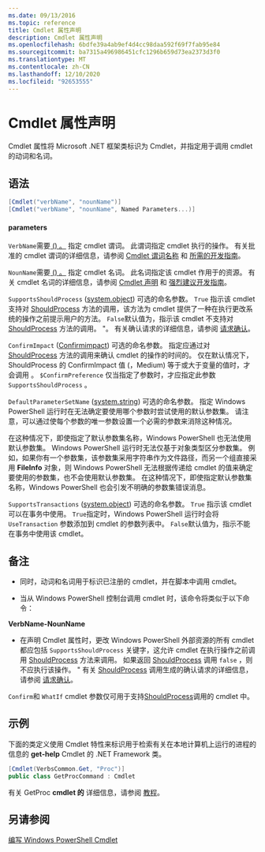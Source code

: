 ```yaml
---
ms.date: 09/13/2016
ms.topic: reference
title: Cmdlet 属性声明
description: Cmdlet 属性声明
ms.openlocfilehash: 6bdfe39a4ab9ef4d4cc98daa592f69f7fab95e84
ms.sourcegitcommit: ba7315a496986451cfc1296b659d73ea2373d3f0
ms.translationtype: MT
ms.contentlocale: zh-CN
ms.lasthandoff: 12/10/2020
ms.locfileid: "92653555"
---
```

# <a name="cmdlet-attribute-declaration"></a>Cmdlet 属性声明

Cmdlet 属性将 Microsoft .NET 框架类标识为 Cmdlet，并指定用于调用 cmdlet 的动词和名词。

## <a name="syntax"></a>语法

```csharp
[Cmdlet("verbName", "nounName")]
[Cmdlet("verbName", "nounName", Named Parameters...)]
```

#### <a name="parameters"></a>parameters

`VerbName`需要[ () 。](/dotnet/api/System.String) 指定 cmdlet 谓词。 此谓词指定 cmdlet 执行的操作。 有关批准的 cmdlet 谓词的详细信息，请参阅 [Cmdlet 谓词名称](./approved-verbs-for-windows-powershell-commands.md) 和 [所需的开发指南](./required-development-guidelines.md)。

`NounName`需要[ () 。](/dotnet/api/System.String) 指定 cmdlet 名词。 此名词指定该 cmdlet 作用于的资源。 有关 cmdlet 名词的详细信息，请参阅 [Cmdlet 声明](./cmdlet-class-declaration.md) 和 [强烈建议开发指南](./strongly-encouraged-development-guidelines.md)。

`SupportsShouldProcess` ([system.object](/dotnet/api/System.Boolean)) 可选的命名参数。 `True` 指示该 cmdlet 支持对 [ShouldProcess](/dotnet/api/System.Management.Automation.Cmdlet.ShouldProcess) 方法的调用，该方法为 cmdlet 提供了一种在执行更改系统的操作之前提示用户的方法。 `False`默认值为，指示该 cmdlet 不支持对 [ShouldProcess](/dotnet/api/System.Management.Automation.Cmdlet.ShouldProcess) 方法的调用。 "。 有关确认请求的详细信息，请参阅 [请求确认](./requesting-confirmation-from-cmdlets.md)。

`ConfirmImpact` ([Confirmimpact](/dotnet/api/System.Management.Automation.ConfirmImpact)) 可选的命名参数。 指定应通过对 [ShouldProcess](/dotnet/api/System.Management.Automation.Cmdlet.ShouldProcess) 方法的调用来确认 cmdlet 的操作的时间的。 仅在默认情况下，ShouldProcess 的 ConfirmImpact 值 (，Medium) 等于或大于变量的值时，才会调用[](/dotnet/api/System.Management.Automation.Cmdlet.ShouldProcess) 。 `$ConfirmPreference` 仅当指定了参数时，才应指定此参数 `SupportsShouldProcess` 。

`DefaultParameterSetName` ([system.string](/dotnet/api/System.String)) 可选的命名参数。 指定 Windows PowerShell 运行时在无法确定要使用哪个参数时尝试使用的默认参数集。 请注意，可以通过使每个参数的唯一参数设置一个必需的参数来消除这种情况。

在这种情况下，即使指定了默认参数集名称，Windows PowerShell 也无法使用默认参数集。 Windows PowerShell 运行时无法仅基于对象类型区分参数集。 例如，如果你有一个参数集，该参数集采用字符串作为文件路径，而另一个组直接采用 **FileInfo** 对象，则 Windows PowerShell 无法根据传递给 cmdlet 的值来确定要使用的参数集，也不会使用默认参数集。 在这种情况下，即使指定默认参数集名称，Windows PowerShell 也会引发不明确的参数集错误消息。

`SupportsTransactions` ([system.object](/dotnet/api/System.Boolean)) 可选的命名参数。 `True` 指示该 cmdlet 可以在事务中使用。 `True`指定时，Windows PowerShell 运行时会将 `UseTransaction` 参数添加到 cmdlet 的参数列表中。 `False`默认值为，指示不能在事务中使用该 cmdlet。

## <a name="remarks"></a>备注

- 同时，动词和名词用于标识已注册的 cmdlet，并在脚本中调用 cmdlet。

- 当从 Windows PowerShell 控制台调用 cmdlet 时，该命令将类似于以下命令：

**VerbName-NounName**

- 在声明 Cmdlet 属性时，更改 Windows PowerShell 外部资源的所有 cmdlet 都应包括 `SupportsShouldProcess` 关键字，这允许 cmdlet 在执行操作之前调用 [ShouldProcess](/dotnet/api/System.Management.Automation.Cmdlet.ShouldProcess) 方法来调用。 如果返回 [ShouldProcess](/dotnet/api/System.Management.Automation.Cmdlet.ShouldProcess) 调用 `false` ，则不应执行该操作。 " 有关 [ShouldProcess](/dotnet/api/System.Management.Automation.Cmdlet.ShouldProcess) 调用生成的确认请求的详细信息，请参阅 [请求确认](./requesting-confirmation-from-cmdlets.md)。

`Confirm`和 `WhatIf` cmdlet 参数仅可用于支持[ShouldProcess](/dotnet/api/System.Management.Automation.Cmdlet.ShouldProcess)调用的 cmdlet 中。

## <a name="example"></a>示例

下面的类定义使用 Cmdlet 特性来标识用于检索有关在本地计算机上运行的进程的信息的 **get-help** Cmdlet 的 .NET Framework 类。

```csharp
[Cmdlet(VerbsCommon.Get, "Proc")]
public class GetProcCommand : Cmdlet
```

有关 GetProc **cmdlet 的** 详细信息，请参阅 [教程](./getproc-tutorial.md)。

## <a name="see-also"></a>另请参阅

[编写 Windows PowerShell Cmdlet](./writing-a-windows-powershell-cmdlet.md)
